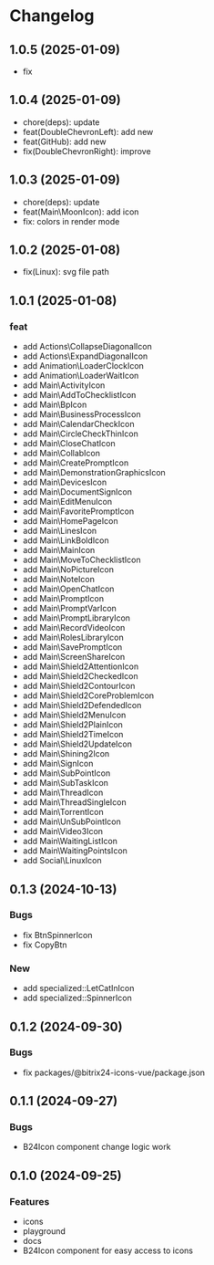 # Changelog

## 1.0.5 (2025-01-09)

- fix

## 1.0.4 (2025-01-09)

- chore(deps): update
- feat(DoubleChevronLeft): add new
- feat(GitHub): add new
- fix(DoubleChevronRight): improve

## 1.0.3 (2025-01-09)

- chore(deps): update
- feat(Main\MoonIcon): add icon
- fix: colors in render mode

## 1.0.2 (2025-01-08)

- fix(Linux): svg file path

## 1.0.1 (2025-01-08)

### feat

- add Actions\CollapseDiagonalIcon
- add Actions\ExpandDiagonalIcon
- add Animation\LoaderClockIcon
- add Animation\LoaderWaitIcon
- add Main\ActivityIcon
- add Main\AddToChecklistIcon
- add Main\BpIcon
- add Main\BusinessProcessIcon
- add Main\CalendarCheckIcon
- add Main\CircleCheckThinIcon
- add Main\CloseChatIcon
- add Main\CollabIcon
- add Main\CreatePromptIcon
- add Main\DemonstrationGraphicsIcon
- add Main\DevicesIcon
- add Main\DocumentSignIcon
- add Main\EditMenuIcon
- add Main\FavoritePromptIcon
- add Main\HomePageIcon
- add Main\LinesIcon
- add Main\LinkBoldIcon
- add Main\MainIcon
- add Main\MoveToChecklistIcon
- add Main\NoPictureIcon
- add Main\NoteIcon
- add Main\OpenChatIcon
- add Main\PromptIcon
- add Main\PromptVarIcon
- add Main\PromptLibraryIcon
- add Main\RecordVideoIcon
- add Main\RolesLibraryIcon
- add Main\SavePromptIcon
- add Main\ScreenShareIcon
- add Main\Shield2AttentionIcon
- add Main\Shield2CheckedIcon
- add Main\Shield2ContourIcon
- add Main\Shield2CoreProblemIcon
- add Main\Shield2DefendedIcon
- add Main\Shield2MenuIcon
- add Main\Shield2PlainIcon
- add Main\Shield2TimeIcon
- add Main\Shield2UpdateIcon
- add Main\Shining2Icon
- add Main\SignIcon
- add Main\SubPointIcon
- add Main\SubTaskIcon
- add Main\ThreadIcon
- add Main\ThreadSingleIcon
- add Main\TorrentIcon
- add Main\UnSubPointIcon
- add Main\Video3Icon
- add Main\WaitingListIcon
- add Main\WaitingPointsIcon
- add Social\LinuxIcon

## 0.1.3 (2024-10-13)

### Bugs

- fix BtnSpinnerIcon
- fix CopyBtn

### New

- add specialized::LetCatInIcon
- add specialized::SpinnerIcon

## 0.1.2 (2024-09-30)

### Bugs

- fix packages/@bitrix24-icons-vue/package.json

## 0.1.1 (2024-09-27)

### Bugs

- B24Icon component change logic work

## 0.1.0 (2024-09-25)

### Features

- icons
- playground
- docs
- B24Icon component for easy access to icons